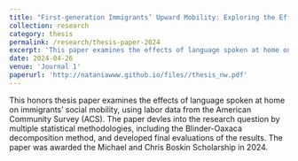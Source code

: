 ```yaml
---
title: "First-generation Immigrants’ Upward Mobility: Exploring the Effects of Language Spoken At Home using Blinder-Oaxaca Decomposition Method"
collection: research
category: thesis
permalink: /research/thesis-paper-2024
excerpt: 'This paper examines the effects of language spoken at home on immigrants’ social mobility using the Blinder-Oaxaca decomposition method. '
date: 2024-04-26
venue: 'Journal 1'
paperurl: 'http://nataniawww.github.io/files//thesis_nw.pdf'
---
```


This honors thesis paper examines the effects of language spoken at home on immigrants’ social mobility, using labor data from the American Community Survey (ACS). The paper devles into the research question by multiple statistical methodologies, including the Blinder-Oaxaca decomposition method, and developed final evaluations of the results. The paper was awarded the Michael and Chris Boskin Scholarship in 2024. 
